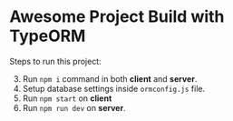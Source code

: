 # Awesome Project Build with TypeORM

Steps to run this project:

3. Run `npm i` command in both **client** and **server**.
4. Setup database settings inside `ormconfig.js` file.
5. Run `npm start` on **client**
6. Run `npm run dev` on **server**.
